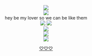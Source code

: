 
<div align="center">
  <img src="https://komarev.com/ghpvc/?username=your-github-username&label=★">
</div>

<div align="center">
  <img src="https://static.wikia.nocookie.net/shipping/images/d/db/Beefleaf.jpg/revision/latest?cb=20220509225428">
</div>

<div align="center">
hey be my lover so we can be like them
</div>

<div align="center">
  <img src="https://encrypted-tbn0.gstatic.com/images?q=tbn:ANd9GcTlzAkLtEgnUydIEyRX8gJfgm6I1hKLYnf7jRamMSHsBA9ftwczg2rm0BaC&s=10>
</div>

<div align="center">
  <img src="https://i.imgur.com/ZAUkaCx.png"
</div>

<div align="center">
  <img src="https://i.imgur.com/Wqv9r62.png"
</div>

<div align="center">
  <img src="https://i.imgur.com/k1lVUUl.webp"
</div>

<div align="center">
  <img src="https://i.imgur.com/waq0wP3.png"
</div>

[♡♡♡](https://lagooncompany.fandom.com/wiki/Balalaika)
